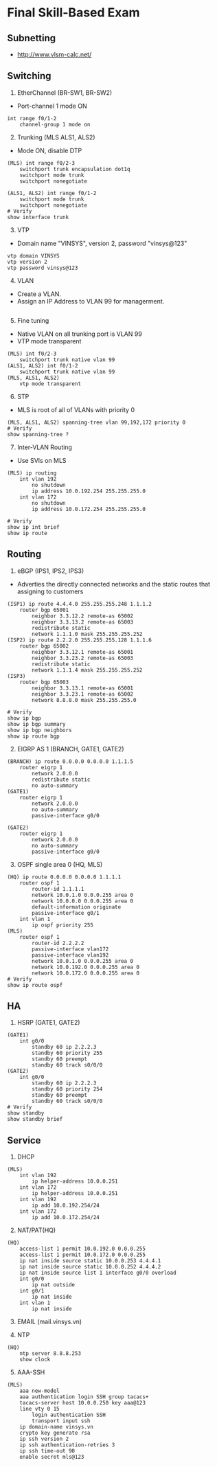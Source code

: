 # Final Skill-Based Exam

## Subnetting

* http://www.vlsm-calc.net/

## Switching

1. EtherChannel (BR-SW1, BR-SW2)

* Port-channel 1 mode ON

```
int range f0/1-2
    channel-group 1 mode on
```

2. Trunking (MLS ALS1, ALS2)

* Mode ON, disable DTP

```
(MLS) int range f0/2-3
    switchport trunk encapsulation dot1q
    switchport mode trunk
    switchport nonegotiate

(ALS1, ALS2) int range f0/1-2
    switchport mode trunk
    switchport nonegotiate
# Verify
show interface trunk
```

3. VTP

* Domain name "VINSYS", version 2, password "vinsys@123"

```
vtp domain VINSYS
vtp version 2
vtp password vinsys@123
```

4. VLAN

* Create a VLAN.
* Assign an IP Address to VLAN 99 for managerment.

```

```

5. Fine tuning

* Native VLAN on all trunking port is VLAN 99
* VTP mode transparent

```
(MLS) int f0/2-3
    switchport trunk native vlan 99
(ALS1, ALS2) int f0/1-2
    switchport trunk native vlan 99
(MLS, ALS1, ALS2)
    vtp mode transparent
```

6. STP

* MLS is root of all of VLANs with priority 0

```
(MLS, ALS1, ALS2) spanning-tree vlan 99,192,172 priority 0
# Verify
show spanning-tree ?
```

7. Inter-VLAN Routing

* Use SVIs on MLS

```
(MLS) ip routing
    int vlan 192
        no shutdown
        ip address 10.0.192.254 255.255.255.0
    int vlan 172
        no shutdown
        ip address 10.0.172.254 255.255.255.0

# Verify
show ip int brief
show ip route
```

## Routing

1. eBGP (IPS1, IPS2, IPS3)

* Adverties the directly connected networks and the static routes that assigning to customers

```
(ISP1) ip route 4.4.4.0 255.255.255.248 1.1.1.2
    router bgp 65001
        neighbor 3.3.12.2 remote-as 65002
        neighbor 3.3.13.2 remote-as 65003
        redistribute static
        network 1.1.1.0 mask 255.255.255.252
(ISP2) ip route 2.2.2.0 255.255.255.128 1.1.1.6
    router bgp 65002
        neighbor 3.3.12.1 remote-as 65001
        neighbor 3.3.23.2 remote-as 65003
        redistribute static
        network 1.1.1.4 mask 255.255.255.252
(ISP3)
    router bgp 65003
        neighbor 3.3.13.1 remote-as 65001
        neighbor 3.3.23.1 remote-as 65002
        network 8.8.8.0 mask 255.255.255.0

# Verify
show ip bgp
show ip bgp summary
show ip bgp neighbors
show ip route bgp
```

2. EIGRP AS 1 (BRANCH, GATE1, GATE2)

```
(BRANCH) ip route 0.0.0.0 0.0.0.0 1.1.1.5
    router eigrp 1
        network 2.0.0.0
        redistribute static
        no auto-summary
(GATE1)
    router eigrp 1
        network 2.0.0.0
        no auto-summary
        passive-interface g0/0

(GATE2)
    router eigrp 1
        network 2.0.0.0
        no auto-summary
        passive-interface g0/0
```

3. OSPF single area 0 (HQ, MLS)

```
(HQ) ip route 0.0.0.0 0.0.0.0 1.1.1.1
    router ospf 1
        router-id 1.1.1.1
        network 10.0.1.0 0.0.0.255 area 0
        network 10.0.0.0 0.0.0.255 area 0
        default-information originate
        passive-interface g0/1
    int vlan 1
        ip ospf priority 255
(MLS)
    router ospf 1
        router-id 2.2.2.2
        passive-interface vlan172
        passive-interface vlan192
        network 10.0.1.0 0.0.0.255 area 0
        network 10.0.192.0 0.0.0.255 area 0
        network 10.0.172.0 0.0.0.255 area 0
# Verify
show ip route ospf
```

## HA

1. HSRP (GATE1, GATE2)

```
(GATE1)
    int g0/0
        standby 60 ip 2.2.2.3
        standby 60 priority 255
        standby 60 preempt
        standby 60 track s0/0/0
(GATE2)
    int g0/0
        standby 60 ip 2.2.2.3
        standby 60 priority 254
        standby 60 preempt
        standby 60 track s0/0/0
# Verify
show standby
show standby brief
```

## Service

1. DHCP

```
(MLS)
    int vlan 192
        ip helper-address 10.0.0.251
    int vlan 172
        ip helper-address 10.0.0.251
    int vlan 192
        ip add 10.0.192.254/24
    int vlan 172
        ip add 10.0.172.254/24
```

2. NAT/PAT(HQ)

```
(HQ)
    access-list 1 permit 10.0.192.0 0.0.0.255
    access-list 1 permit 10.0.172.0 0.0.0.255
    ip nat inside source static 10.0.0.253 4.4.4.1
    ip nat inside source static 10.0.0.252 4.4.4.2
    ip nat inside source list 1 interface g0/0 overload
    int g0/0
        ip nat outside
    int g0/1
        ip nat inside
    int vlan 1
        ip nat inside
```

3. EMAIL (mail.vinsys.vn)

4. NTP


```
(HQ)
    ntp server 8.8.8.253
    show clock
```

5. AAA-SSH

```
(MLS)
    aaa new-model
    aaa authentication login SSH group tacacs+
    tacacs-server host 10.0.0.250 key aaa@123
    line vty 0 15
        login authentication SSH
        transport input ssh
    ip domain-name vinsys.vn
    crypto key generate rsa
    ip ssh version 2
    ip ssh authentication-retries 3
    ip ssh time-out 90
    enable secret mls@123
```

